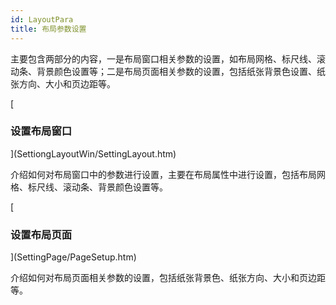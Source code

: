 ```yaml
---
id: LayoutPara
title: 布局参数设置
---
```

主要包含两部分的内容，一是布局窗口相关参数的设置，如布局网格、标尺线、滚动条、背景颜色设置等；二是布局页面相关参数的设置，包括纸张背景色设置、纸张方向、大小和页边距等。

[

### 设置布局窗口

](SettiongLayoutWin/SettingLayout.htm)

介绍如何对布局窗口中的参数进行设置，主要在布局属性中进行设置，包括布局网格、标尺线、滚动条、背景颜色设置等。

[

### 设置布局页面

](SettingPage/PageSetup.htm)

介绍如何对布局页面相关参数的设置，包括纸张背景色、纸张方向、大小和页边距等。



